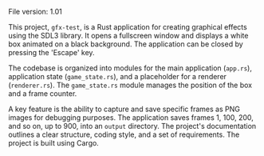 File version: 1.01

This project, `gfx-test`, is a Rust application for creating graphical effects using the SDL3 library. It opens a fullscreen window and displays a white box animated on a black background. The application can be closed by pressing the 'Escape' key.

The codebase is organized into modules for the main application (`app.rs`), application state (`game_state.rs`), and a placeholder for a renderer (`renderer.rs`). The `game_state.rs` module manages the position of the box and a frame counter.

A key feature is the ability to capture and save specific frames as PNG images for debugging purposes. The application saves frames 1, 100, 200, and so on, up to 900, into an `output` directory. The project's documentation outlines a clear structure, coding style, and a set of requirements. The project is built using Cargo.

